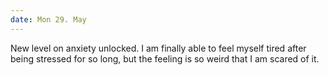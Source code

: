 ```yaml
---
date: Mon 29. May
---
```


New level on anxiety unlocked. I am finally able to feel myself tired after being stressed for so long, but the feeling is so weird that I am scared of it.

